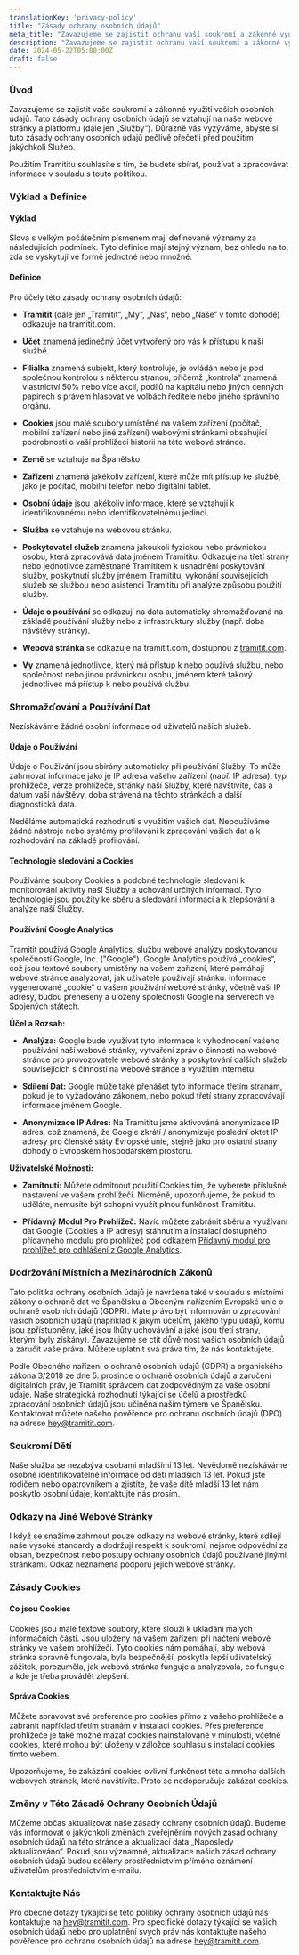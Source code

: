 ```yaml
---
translationKey: 'privacy-policy'
title: "Zásady ochrany osobních údajů"
meta_title: "Zavazujeme se zajistit ochranu vaší soukromí a zákonné využívání vašich osobních údajů jak na našich webových stránkách, tak na naší platformě."
description: "Zavazujeme se zajistit ochranu vaší soukromí a zákonné využívání vašich osobních údajů jak na našich webových stránkách, tak na naší platformě."
date: 2024-05-22T05:00:00Z
draft: false
---
```


### Úvod

Zavazujeme se zajistit vaše soukromí a zákonné využití vašich osobních údajů. Tato zásady ochrany osobních údajů se vztahují na naše webové stránky a platformu (dále jen „Služby“). Důrazně vás vyzýváme, abyste si tuto zásady ochrany osobních údajů pečlivě přečetli před použitím jakýchkoli Služeb.

Použitím Tramititu souhlasíte s tím, že budete sbírat, používat a zpracovávat informace v souladu s touto politikou.

### Výklad a Definice

#### Výklad

Slova s velkým počátečním písmenem mají definované významy za následujících podmínek. Tyto definice mají stejný význam, bez ohledu na to, zda se vyskytují ve formě jednotné nebo množné.

#### Definice

Pro účely této zásady ochrany osobních údajů:

- **Tramitit** (dále jen „Tramitit“, „My“, „Nás“, nebo „Naše“ v tomto dohodě) odkazuje na tramitit.com.

- **Účet** znamená jedinečný účet vytvořený pro vás k přístupu k naší službě.
- **Filiálka** znamená subjekt, který kontroluje, je ovládán nebo je pod společnou kontrolou s některou stranou, přičemž „kontrola“ znamená vlastnictví 50% nebo více akcií, podílů na kapitálu nebo jiných cenných papírech s právem hlasovat ve volbách ředitele nebo jiného správního orgánu.
- **Cookies** jsou malé soubory umístěné na vašem zařízení (počítač, mobilní zařízení nebo jiné zařízení) webovými stránkami obsahující podrobnosti o vaší prohlížecí historii na této webové stránce.
- **Země** se vztahuje na Španělsko.
- **Zařízení** znamená jakékoliv zařízení, které může mít přístup ke službě, jako je počítač, mobilní telefon nebo digitální tablet.
- **Osobní údaje** jsou jakékoliv informace, které se vztahují k identifikovanému nebo identifikovatelnému jedinci.
- **Služba** se vztahuje na webovou stránku.
- **Poskytovatel služeb** znamená jakoukoli fyzickou nebo právnickou osobu, která zpracovává data jménem Tramititu. Odkazuje na třetí strany nebo jednotlivce zaměstnané Tramititem k usnadnění poskytování služby, poskytnutí služby jménem Tramititu, vykonání souvisejících služeb se službou nebo asistenci Tramititu při analýze způsobu použití služby.
- **Údaje o používání** se odkazují na data automaticky shromažďovaná na základě používání služby nebo z infrastruktury služby (např. doba návštěvy stránky).
- **Webová stránka** se odkazuje na tramitit.com, dostupnou z [tramitit.com](https://tramitit.com/).
- **Vy** znamená jednotlivce, který má přístup k nebo používá službu, nebo společnost nebo jinou právnickou osobu, jménem které takový jednotlivec má přístup k nebo používá službu.

### Shromažďování a Používání Dat

Nezískáváme žádné osobní informace od uživatelů našich služeb.

#### Údaje o Používání

Údaje o Používání jsou sbírány automaticky při používání Služby. To může zahrnovat informace jako je IP adresa vašeho zařízení (např. IP adresa), typ prohlížeče, verze prohlížeče, stránky naší Služby, které navštívíte, čas a datum vaší návštěvy, doba strávená na těchto stránkách a další diagnostická data.

Neděláme automatická rozhodnutí s využitím vašich dat. Nepoužíváme žádné nástroje nebo systémy profilování k zpracování vašich dat a k rozhodování na základě profilování.

#### Technologie sledování a Cookies

Používáme soubory Cookies a podobné technologie sledování k monitorování aktivity naší Služby a uchování určitých informací. Tyto technologie jsou použity ke sběru a sledování informací a k zlepšování a analýze naší Služby.

#### Používání Google Analytics

Tramitit používá Google Analytics, službu webové analýzy poskytovanou společností Google, Inc. ("Google"). Google Analytics používá „cookies“, což jsou textové soubory umístěny na vašem zařízení, které pomáhají webové stránce analyzovat, jak uživatelé používají stránku. Informace vygenerované „cookie“ o vašem používání webové stránky, včetně vaší IP adresy, budou přeneseny a uloženy společností Google na serverech ve Spojených státech.

**Účel a Rozsah:**

- **Analýza:** Google bude využívat tyto informace k vyhodnocení vašeho používání naší webové stránky, vytváření zpráv o činnosti na webové stránce pro provozovatele webové stránky a poskytování dalších služeb souvisejících s činností na webové stránce a využitím internetu.

- **Sdílení Dat:** Google může také přenášet tyto informace třetím stranám, pokud je to vyžadováno zákonem, nebo pokud třetí strany zpracovávají informace jménem Google.
- **Anonymizace IP Adres:** Na Tramititu jsme aktivováná anonymizace IP adres, což znamená, že Google zkrátí / anonymizuje poslední oktet IP adresy pro členské státy Evropské unie, stejně jako pro ostatní strany dohody o Evropském hospodářském prostoru.

**Uživatelské Možnosti:**

- **Zamítnutí:** Můžete odmítnout použití Cookies tím, že vyberete příslušné nastavení ve vašem prohlížeči. Nicméně, upozorňujeme, že pokud to uděláte, nemusíte být schopni využít plnou funkčnost Tramititu.

- **Přídavný Modul Pro Prohlížeč:** Navíc můžete zabránit sběru a využívání dat Google (Cookies a IP adresy) stáhnutím a instalací dostupného přídavného modulu pro prohlížeč pod odkazem [Přídavný modul pro prohlížeč pro odhlášení z Google Analytics](https://tools.google.com/dlpage/gaoptout/).

### Dodržování Místních a Mezinárodních Zákonů

Tato politika ochrany osobních údajů je navržena také v souladu s místními zákony o ochraně dat ve Španělsku a Obecným nařízením Evropské unie o ochraně osobních údajů (GDPR). Máte právo být informován o zpracování vašich osobních údajů (například k jakým účelům, jakého typu údajů, komu jsou zpřístupněny, jaké jsou lhůty uchovávání a jaké jsou třetí strany, kterými byly získány). Zavazujeme se ctít důvěrnost vašich osobních údajů a zaručit vaše práva. Můžete uplatnit svá práva tím, že nás kontaktujete.

Podle Obecného nařízení o ochraně osobních údajů (GDPR) a organického zákona 3/2018 ze dne 5. prosince o ochraně osobních údajů a zaručení digitálních práv, je Tramitit správcem dat zodpovědným za vaše osobní údaje. Naše strategická rozhodnutí týkající se účelů a prostředků zpracování osobních údajů jsou učiněna naším týmem ve Španělsku. Kontaktovat můžete našeho pověřence pro ochranu osobních údajů (DPO) na adrese hey@tramitit.com.

### Soukromí Dětí

Naše služba se nezabývá osobami mladšími 13 let. Nevědomě nezískáváme osobně identifikovatelné informace od dětí mladších 13 let. Pokud jste rodičem nebo opatrovníkem a zjistíte, že vaše dítě mladší 13 let nám poskytlo osobní údaje, kontaktujte nás prosím.

### Odkazy na Jiné Webové Stránky

I když se snažíme zahrnout pouze odkazy na webové stránky, které sdílejí naše vysoké standardy a dodržují respekt k soukromí, nejsme odpovědní za obsah, bezpečnost nebo postupy ochrany osobních údajů používané jinými stránkami. Odkaz neznamená podporu jejich webové stránky.

### Zásady Cookies

#### Co jsou Cookies

Cookies jsou malé textové soubory, které slouží k ukládání malých informačních částí. Jsou uloženy na vašem zařízení při načtení webové stránky ve vašem prohlížeči. Tyto cookies nám pomáhají, aby webová stránka správně fungovala, byla bezpečnější, poskytla lepší uživatelský zážitek, porozuměla, jak webová stránka funguje a analyzovala, co funguje a kde je třeba provádět zlepšení.

#### Správa Cookies

Můžete spravovat své preference pro cookies přímo z vašeho prohlížeče a zabránit například třetím stranám v instalaci cookies. Přes preference prohlížeče je také možné mazat cookies nainstalované v minulosti, včetně cookies, které mohou být uloženy v záložce souhlasu s instalací cookies tímto webem.

Upozorňujeme, že zakázání cookies ovlivní funkčnost této a mnoha dalších webových stránek, které navštívíte. Proto se nedoporučuje zakázat cookies.

### Změny v Této Zásadě Ochrany Osobních Údajů

Můžeme občas aktualizovat naše zásady ochrany osobních údajů. Budeme vás informovat o jakýchkoli změnách zveřejněním nových zásad ochrany osobních údajů na této stránce a aktualizací data „Naposledy aktualizováno“. Pokud jsou významné, aktualizace našich zásad ochrany osobních údajů budou sděleny prostřednictvím přímého oznámení uživatelům prostřednictvím e-mailu.

### Kontaktujte Nás

Pro obecné dotazy týkající se této politiky ochrany osobních údajů nás kontaktujte na hey@tramitit.com. Pro specifické dotazy týkající se vašich osobních údajů nebo pro uplatnění svých práv nás kontaktujte našeho pověřence pro ochranu osobních údajů na adrese hey@tramitit.com.